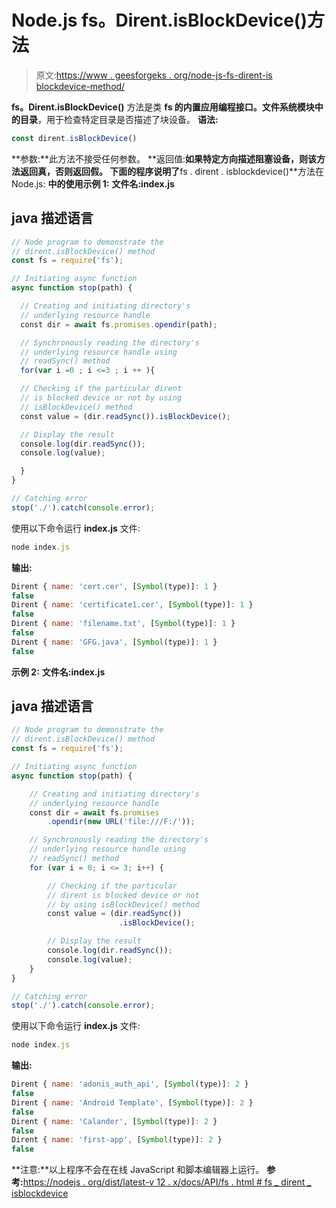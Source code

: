 # Node.js fs。Dirent.isBlockDevice()方法

> 原文:[https://www . geesforgeks . org/node-js-fs-dirent-is blockdevice-method/](https://www.geeksforgeeks.org/node-js-fs-dirent-isblockdevice-method/)

**fs。Dirent.isBlockDevice()** 方法是类 **fs 的内置应用编程接口。**文件系统**模块中的目录**，用于检查特定目录是否描述了块设备。
**语法:**

```js
const dirent.isBlockDevice()
```

**参数:**此方法不接受任何参数。
**返回值:**如果特定方向描述阻塞设备，则该方法返回真，否则返回假。
下面的程序说明了**fs . dirent . isblockdevice()**方法在 Node.js:
**中的使用示例 1:**
**文件名:index.js**

## java 描述语言

```js
// Node program to demonstrate the
// dirent.isBlockDevice() method
const fs = require('fs');

// Initiating async function
async function stop(path) {

  // Creating and initiating directory's
  // underlying resource handle
  const dir = await fs.promises.opendir(path);

  // Synchronously reading the directory's
  // underlying resource handle using
  // readSync() method
  for(var i =0 ; i <=3 ; i ++ ){

  // Checking if the particular dirent
  // is blocked device or not by using
  // isBlockDevice() method
  const value = (dir.readSync()).isBlockDevice();

  // Display the result
  console.log(dir.readSync());
  console.log(value);

  }
}

// Catching error
stop('./').catch(console.error);
```

使用以下命令运行 **index.js** 文件:

```js
node index.js
```

**输出:**

```js
Dirent { name: 'cert.cer', [Symbol(type)]: 1 }
false
Dirent { name: 'certificate1.cer', [Symbol(type)]: 1 }
false
Dirent { name: 'filename.txt', [Symbol(type)]: 1 }
false
Dirent { name: 'GFG.java', [Symbol(type)]: 1 }
false
```

**示例 2:**
**文件名:index.js**

## java 描述语言

```js
// Node program to demonstrate the
// dirent.isBlockDevice() method
const fs = require('fs');

// Initiating async function
async function stop(path) {

    // Creating and initiating directory's
    // underlying resource handle
    const dir = await fs.promises
        .opendir(new URL('file:///F:/'));

    // Synchronously reading the directory's
    // underlying resource handle using
    // readSync() method
    for (var i = 0; i <= 3; i++) {

        // Checking if the particular
        // dirent is blocked device or not
        // by using isBlockDevice() method
        const value = (dir.readSync())
                        .isBlockDevice();

        // Display the result
        console.log(dir.readSync());
        console.log(value);
    }
}

// Catching error
stop('./').catch(console.error);
```

使用以下命令运行 **index.js** 文件:

```js
node index.js
```

**输出:**

```js
Dirent { name: 'adonis_auth_api', [Symbol(type)]: 2 }
false
Dirent { name: 'Android Template', [Symbol(type)]: 2 }
false
Dirent { name: 'Calander', [Symbol(type)]: 2 }
false
Dirent { name: 'first-app', [Symbol(type)]: 2 }
false
```

**注意:**以上程序不会在在线 JavaScript 和脚本编辑器上运行。
**参考:**[https://nodejs . org/dist/latest-v 12 . x/docs/API/fs . html # fs _ dirent _ isblockdevice](https://nodejs.org/dist/latest-v12.x/docs/api/fs.html#fs_dirent_isblockdevice)